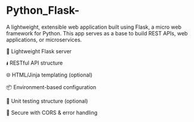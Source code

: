 # Python_Flask-
A lightweight, extensible web application built using Flask, a micro web framework for Python. This app serves as a base to build REST APIs, web applications, or microservices.



🔧 Lightweight Flask server

🖠️ RESTful API structure

🌐 HTML/Jinja templating (optional)

📦 Environment-based configuration

🥪 Unit testing structure (optional)

🔐 Secure with CORS & error handling

